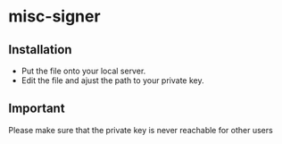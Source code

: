misc-signer
===========

## Installation
* Put the file onto your local server. 
* Edit the file and ajust the path to your private key.

## Important
Please make sure that the private key is never reachable for other users
